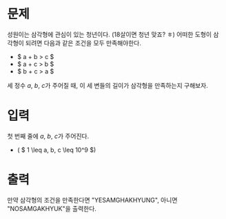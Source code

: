 # 문제

성원이는 삼각형에 관심이 있는 청년이다. (18살이면 청년 맞죠? ㅎ)
어떠한 도형이 삼각형이 되려면 다음과 같은 조건을 모두 만족해야한다.

* $ a + b > c $
* $ a + c > b $
* $ b + c > a $

세 정수 $a$, $b$, $c$가 주어질 때, 이 세 변들의 길이가 삼각형을 만족하는지 구해보자.

# 입력

첫 번째 줄에 $a$, $b$, $c$가 주어진다.
* ( $ 1 \leq a, b, c \leq 10^9 $)

# 출력

만약 삼각형의 조건을 만족한다면 "YESAMGHAKHYUNG", 아니면 "NOSAMGAKHYUK"을 출력한다.
